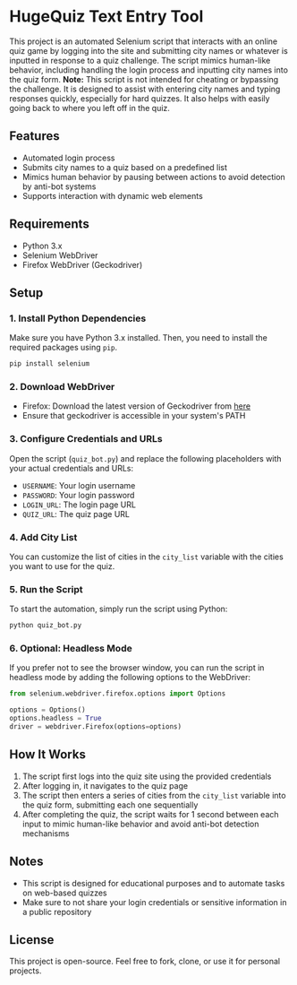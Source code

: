 # HugeQuiz Text Entry Tool

This project is an automated Selenium script that interacts with an online quiz game by logging into the site and submitting city names or whatever is inputted in response to a quiz challenge. The script mimics human-like behavior, including handling the login process and inputting city names into the quiz form.
**Note:** This script is not intended for cheating or bypassing the challenge. It is designed to assist with entering city names and typing responses quickly, especially for hard quizzes. It also helps with easily going back to where you left off in the quiz.


## Features
- Automated login process
- Submits city names to a quiz based on a predefined list
- Mimics human behavior by pausing between actions to avoid detection by anti-bot systems
- Supports interaction with dynamic web elements

## Requirements
- Python 3.x
- Selenium WebDriver
- Firefox WebDriver (Geckodriver)

## Setup

### 1. Install Python Dependencies
Make sure you have Python 3.x installed. Then, you need to install the required packages using `pip`.

```bash
pip install selenium
```

### 2. Download WebDriver
- Firefox: Download the latest version of Geckodriver from [here](https://github.com/mozilla/geckodriver/releases)
- Ensure that geckodriver is accessible in your system's PATH

### 3. Configure Credentials and URLs
Open the script (`quiz_bot.py`) and replace the following placeholders with your actual credentials and URLs:
- `USERNAME`: Your login username
- `PASSWORD`: Your login password
- `LOGIN_URL`: The login page URL
- `QUIZ_URL`: The quiz page URL

### 4. Add City List
You can customize the list of cities in the `city_list` variable with the cities you want to use for the quiz.

### 5. Run the Script
To start the automation, simply run the script using Python:

```bash
python quiz_bot.py
```

### 6. Optional: Headless Mode
If you prefer not to see the browser window, you can run the script in headless mode by adding the following options to the WebDriver:

```python
from selenium.webdriver.firefox.options import Options

options = Options()
options.headless = True
driver = webdriver.Firefox(options=options)
```

## How It Works
1. The script first logs into the quiz site using the provided credentials
2. After logging in, it navigates to the quiz page
3. The script then enters a series of cities from the `city_list` variable into the quiz form, submitting each one sequentially
4. After completing the quiz, the script waits for 1 second between each input to mimic human-like behavior and avoid anti-bot detection mechanisms

## Notes
- This script is designed for educational purposes and to automate tasks on web-based quizzes
- Make sure to not share your login credentials or sensitive information in a public repository

## License
This project is open-source. Feel free to fork, clone, or use it for personal projects.